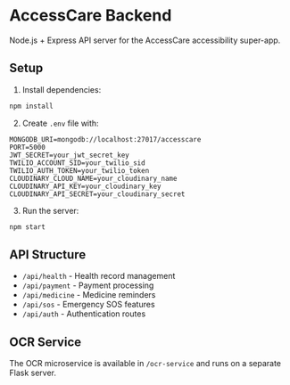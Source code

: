 # AccessCare Backend

Node.js + Express API server for the AccessCare accessibility super-app.

## Setup

1. Install dependencies:
```bash
npm install
```

2. Create `.env` file with:
```
MONGODB_URI=mongodb://localhost:27017/accesscare
PORT=5000
JWT_SECRET=your_jwt_secret_key
TWILIO_ACCOUNT_SID=your_twilio_sid
TWILIO_AUTH_TOKEN=your_twilio_token
CLOUDINARY_CLOUD_NAME=your_cloudinary_name
CLOUDINARY_API_KEY=your_cloudinary_key
CLOUDINARY_API_SECRET=your_cloudinary_secret
```

3. Run the server:
```bash
npm start
```

## API Structure

- `/api/health` - Health record management
- `/api/payment` - Payment processing
- `/api/medicine` - Medicine reminders
- `/api/sos` - Emergency SOS features
- `/api/auth` - Authentication routes

## OCR Service

The OCR microservice is available in `/ocr-service` and runs on a separate Flask server.
